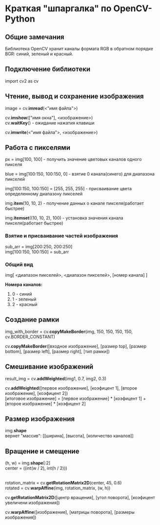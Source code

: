 # Краткая "шпаргалка" по OpenCV-Python

## Общие замечания

Библиотека OpenCV хранит каналы формата RGB в обратном порядке BGR: синий, зеленый и красный.



## Подключение библиотеки

import cv2 as cv

## Чтение, вывод и сохранение изображения

image = cv.**imread**(<"имя файла">)

cv.**imshow**(["имя окна"], <изображение>)</br>
cv.**waitKey**() - ожидание нажатия клавиши

cv.**imwrite**(<"имя файла">, <изображение>)

## Работа с пикселями

px = img[100, 100] - получить значение цветовых каналов одного пикселя

blue = img[100:150, 100:150, 0] - взятие 0 канала(синего) для диапазона пикселей

img[100:150, 100:150] = [255, 255, 255] - присваивание цвета определенному диапазону пикселей 

img.**item**(10, 10, 2) - получение данных о канале пикселя(работает быстрее)

img.**itemset**((10, 10, 2), 100) - установка значения канала пикселя(работает быстрее)

### Взятие и присваивание частей изображения

sub_arr = img[200:250, 200:250]</br>
img[100:150, 100:150] = sub_arr

### Общий вид

img[ <диапазон пикселей>, <диапазон пикселей>, [номер канала] ]

**Номера каналов:**

1. 0 - синий
2. 1 - зеленый
3. 2 - красный

## Создание рамки

img_with_border = cv.**copyMakeBorder**(img, 150, 150, 150, 150, cv.BORDER_CONSTANT)

cv.**copyMakeBorder**([входное изображение], [размер top], [размер bottom], [размер left], [размер right], [тип рамки])

## Смешивание изображений

result_img = cv.**addWeighted**(img1, 0.7, img2, 0.3)

cv.**addWeighted**([первое изображение], [коэфицент 1], [второе изображение], [коэфицент 2])</br>
[итоговое изображение] = [первое изображение] * [коэфицент 1] + [второе изображение] * [коэфицент 2]

## Размер изображения

img.**shape**</br>
вернет "массив": [[ширина], [высота], [количество каналов]]

## Вращение и смещение

(h, w) = img.**shape**[:2]</br>
center = ((int(w / 2), int(h / 2)))</br></br>

rotation_matrix = cv.**getRotationMatrix2D**(center, 45, 0.6)</br>
rotated = cv.**warpAffine**(img, rotation_matrix, (w, h))

cv.**getRotationMatrix2D**([центр вращения], [угол поворота], [коэфицент увеличени изображения])

cv.**warpAffine**([изображение], [матрицы поворота], [размеры изображения])